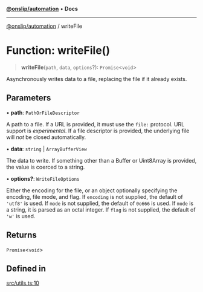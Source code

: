 [**@onslip/automation**](../README.md) • **Docs**

***

[@onslip/automation](../README.md) / writeFile

# Function: writeFile()

> **writeFile**(`path`, `data`, `options`?): `Promise`\<`void`\>

Asynchronously writes data to a file, replacing the file if it already exists.

## Parameters

• **path**: `PathOrFileDescriptor`

A path to a file. If a URL is provided, it must use the `file:` protocol.
URL support is _experimental_.
If a file descriptor is provided, the underlying file will _not_ be closed automatically.

• **data**: `string` \| `ArrayBufferView`

The data to write. If something other than a Buffer or Uint8Array is provided, the value is coerced to a string.

• **options?**: `WriteFileOptions`

Either the encoding for the file, or an object optionally specifying the encoding, file mode, and flag.
If `encoding` is not supplied, the default of `'utf8'` is used.
If `mode` is not supplied, the default of `0o666` is used.
If `mode` is a string, it is parsed as an octal integer.
If `flag` is not supplied, the default of `'w'` is used.

## Returns

`Promise`\<`void`\>

## Defined in

[src/utils.ts:10](https://github.com/Onslip/automation/blob/46ae3f7777169fc144f11183d062aad108b665a5/src/utils.ts#L10)
